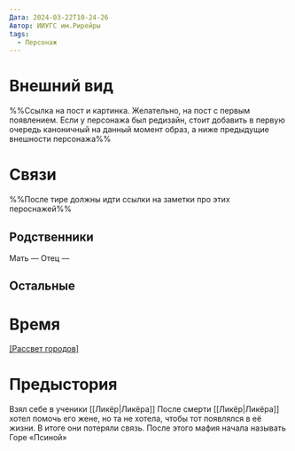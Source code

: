 ```yaml
---
Дата: 2024-03-22T10-24-26
Автор: ИИУГС им.Рирейры
tags:
  - Персонаж
---
```


# Внешний вид
%%Ссылка на пост и картинка. Желательно, на пост с первым появлением. Если у персонажа был редизайн, стоит добавить в первую очередь каноничный на данный момент образ, а ниже предыдущие внешности персонажа%%
# Связи
%%После тире должны идти ссылки на заметки про этих пероснажей%%
## Родственники
Мать —
Отец — 
## Остальные 
# Время
[[Рассвет городов]](?)
# Предыстория
Взял себе в ученики [[Ликёр|Ликёра]]
После смерти [[Ликёр|Ликёра]] хотел помочь его жене, но та не хотела, чтобы тот появлялся в её жизни. В итоге они потеряли связь.
После этого мафия начала называть Горе «Псиной»
